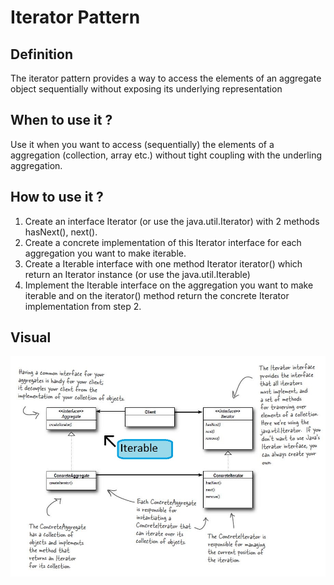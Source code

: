 # Iterator Pattern

## Definition
The iterator pattern provides a way to access the elements of an aggregate
object sequentially without exposing its underlying representation

## When to use it ?
Use it when you want to access (sequentially) the elements of a aggregation
(collection, array etc.) without tight coupling with the underling aggregation.

## How to use it ?
1. Create an interface Iterator (or use the java.util.Iterator) with 2 methods
hasNext(), next().
2. Create a concrete implementation of this Iterator interface for each aggregation
you want to make iterable.
3. Create a Iterable interface with one method Iterator iterator() which return
an Iterator instance (or use the java.util.Iterable)
4. Implement the Iterable interface on the aggregation you want to make iterable
and on the iterator() method return the concrete Iterator implementation from
step 2.



## Visual
![iterator](iterator.JPG)

